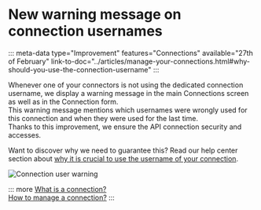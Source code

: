 # New warning message on connection usernames
::: meta-data type="Improvement" features="Connections" available="27th of February" link-to-doc="../articles/manage-your-connections.html#why-should-you-use-the-connection-username"
:::

Whenever one of your connectors is not using the dedicated connection username, we display a warning message in the main Connections screen as well as in the Connection form.     
This warning message mentions which usernames were wrongly used for this connection and when they were used for the last time.    
Thanks to this improvement, we ensure the API connection security and accesses.

Want to discover why we need to guarantee this? Read our help center section about [why it is crucial to use the username of your connection](../articles/manage-your-connections.html#why-should-you-use-the-connection-username).

![Connection user warning](../img/connection_user_warning_message.png)

::: more
[What is a connection?](../articles/what-is-a-connection.html)  
[How to manage a connection?](../articles/manage-your-connections.html)
:::
